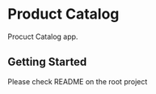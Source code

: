 # Product Catalog

Procuct Catalog app.

## Getting Started

Please check README on the root project